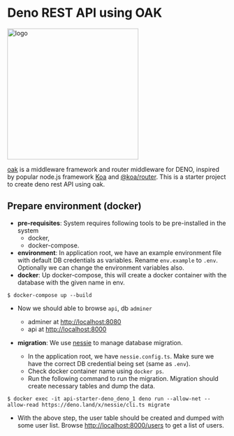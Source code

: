 # Deno REST API using OAK

<img src="https://deno.land/images/deno_logo.png" alt="logo" width="300"/>

[oak](https://github.com/oakserver/oak) is a middleware framework and router middleware for DENO, inspired by popular node.js framework [Koa](https://koajs.com/) and [@koa/router](https://github.com/koajs/router/). This is a starter project to create deno rest API using oak. 

## Prepare environment (docker)
- **pre-requisites**: System requires following tools to be pre-installed in the system
    - docker, 
    - docker-compose.
- **environment**: In application root, we have an example environment file with default DB credentials as variables. Rename `env.example` to `.env`. Optionally we can change the environment variables also.
- **docker**: Up docker-compose, this will create a docker container with the database with the given name in env. 
``` 
$ docker-compose up --build
```
- Now we should able to browse `api`, db `adminer` 
    - adminer at [http://localhost:8080](http://localhost:8080)
    - api at [http://localhost:8000](http://localhost:8000)

- **migration**: We use [nessie](https://deno.land/x/nessie) to manage database migration. 
    - In the application root, we have `nessie.config.ts`. Make sure we have the correct DB credential being set (same as `.env`). 
    - Check docker container name using `docker ps`.
    - Run the following command to run the migration. Migration should create necessary tables and dump the data.
```
$ docker exec -it api-starter-deno_deno_1 deno run --allow-net --allow-read https://deno.land/x/nessie/cli.ts migrate
```

- With the above step, the user table should be created and dumped with some user list. Browse [http://localhost:8000/users](http://localhost:8000/users) to get a list of users.